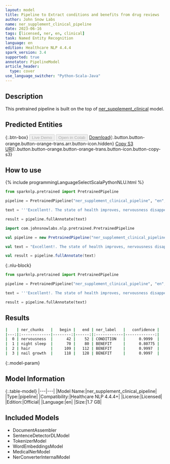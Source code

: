 ```yaml
---
layout: model
title: Pipeline to Extract conditions and benefits from drug reviews
author: John Snow Labs
name: ner_supplement_clinical_pipeline
date: 2023-06-16
tags: [licensed, ner, en, clinical]
task: Named Entity Recognition
language: en
edition: Healthcare NLP 4.4.4
spark_version: 3.4
supported: true
annotator: PipelineModel
article_header:
  type: cover
use_language_switcher: "Python-Scala-Java"
---
```


## Description

This pretrained pipeline is built on the top of [ner_supplement_clinical](https://nlp.johnsnowlabs.com/2022/02/01/ner_supplement_clinical_en.html) model.

## Predicted Entities



{:.btn-box}
<button class="button button-orange" disabled>Live Demo</button>
<button class="button button-orange" disabled>Open in Colab</button>
[Download](https://s3.amazonaws.com/auxdata.johnsnowlabs.com/clinical/models/ner_supplement_clinical_pipeline_en_4.4.4_3.4_1686940708878.zip){:.button.button-orange.button-orange-trans.arr.button-icon.hidden}
[Copy S3 URI](s3://auxdata.johnsnowlabs.com/clinical/models/ner_supplement_clinical_pipeline_en_4.4.4_3.4_1686940708878.zip){:.button.button-orange.button-orange-trans.button-icon.button-copy-s3}

## How to use

<div class="tabs-box" markdown="1">
{% include programmingLanguageSelectScalaPythonNLU.html %}

```python
from sparknlp.pretrained import PretrainedPipeline

pipeline = PretrainedPipeline("ner_supplement_clinical_pipeline", "en", "clinical/models")

text = '''Excellent!. The state of health improves, nervousness disappears, and night sleep improves. It also promotes hair and nail growth. I recommend :'''

result = pipeline.fullAnnotate(text)
```
```scala
import com.johnsnowlabs.nlp.pretrained.PretrainedPipeline

val pipeline = new PretrainedPipeline("ner_supplement_clinical_pipeline", "en", "clinical/models")

val text = "Excellent!. The state of health improves, nervousness disappears, and night sleep improves. It also promotes hair and nail growth. I recommend :"

val result = pipeline.fullAnnotate(text)
```

{:.nlu-block}
```python
from sparknlp.pretrained import PretrainedPipeline

pipeline = PretrainedPipeline("ner_supplement_clinical_pipeline", "en", "clinical/models")

text = '''Excellent!. The state of health improves, nervousness disappears, and night sleep improves. It also promotes hair and nail growth. I recommend :'''

result = pipeline.fullAnnotate(text)
```
</div>

## Results

```bash
|    | ner_chunks   |   begin |   end | ner_label   |   confidence |
|---:|:-------------|--------:|------:|:------------|-------------:|
|  0 | nervousness  |      42 |    52 | CONDITION   |      0.9999  |
|  1 | night sleep  |      70 |    80 | BENEFIT     |      0.80775 |
|  2 | hair         |     109 |   112 | BENEFIT     |      0.9997  |
|  3 | nail growth  |     118 |   128 | BENEFIT     |      0.9997  |
```

{:.model-param}
## Model Information

{:.table-model}
|---|---|
|Model Name:|ner_supplement_clinical_pipeline|
|Type:|pipeline|
|Compatibility:|Healthcare NLP 4.4.4+|
|License:|Licensed|
|Edition:|Official|
|Language:|en|
|Size:|1.7 GB|

## Included Models

- DocumentAssembler
- SentenceDetectorDLModel
- TokenizerModel
- WordEmbeddingsModel
- MedicalNerModel
- NerConverterInternalModel